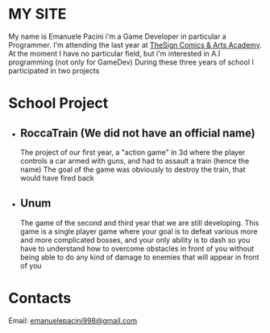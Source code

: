 # MY SITE

My name is Emanuele Pacini i'm a Game Developer in particular a Programmer.
I'm attending the last year at [TheSign Comics & Arts Academy](https://thesign.academy/).
At the moment I have no particular field, but i'm interested in A.I programming (not only for GameDev)
During these three years of school I participated in two projects

# School Project
* ## RoccaTrain  (We did not have an official name)

  The project of our first year, a "action game" in 3d where the player controls a car armed with guns, and had to assault a train (hence the name)
  The goal of the game was obviously to destroy the train, that would have fired back

* ## Unum

  The game of the second and third year that we are still developing.
  This game is a single player game where your goal is to defeat various more and more complicated bosses, and your only ability is to       dash so you have to understand how to overcome obstacles in front of you without being able to do any kind of damage to enemies that
  will appear in front of you
  

  
  
# Contacts
 Email: <emanuelepacini998@gmail.com>
